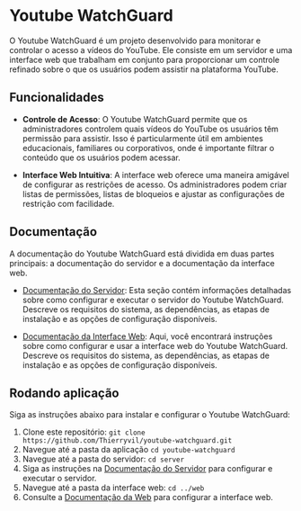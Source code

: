 # Youtube WatchGuard

O Youtube WatchGuard é um projeto desenvolvido para monitorar e controlar o acesso a vídeos do YouTube. Ele consiste em um servidor e uma interface web que trabalham em conjunto para proporcionar um controle refinado sobre o que os usuários podem assistir na plataforma YouTube.

## Funcionalidades

- **Controle de Acesso**: O Youtube WatchGuard permite que os administradores controlem quais vídeos do YouTube os usuários têm permissão para assistir. Isso é particularmente útil em ambientes educacionais, familiares ou corporativos, onde é importante filtrar o conteúdo que os usuários podem acessar.

- **Interface Web Intuitiva**: A interface web oferece uma maneira amigável de configurar as restrições de acesso. Os administradores podem criar listas de permissões, listas de bloqueios e ajustar as configurações de restrição com facilidade.

## Documentação

A documentação do Youtube WatchGuard está dividida em duas partes principais: a documentação do servidor e a documentação da interface web.

- [Documentação do Servidor](/server/): Esta seção contém informações detalhadas sobre como configurar e executar o servidor do Youtube WatchGuard. Descreve os requisitos do sistema, as dependências, as etapas de instalação e as opções de configuração disponíveis.

- [Documentação da Interface Web](/web/): Aqui, você encontrará instruções sobre como configurar e usar a interface web do Youtube WatchGuard. Descreve os requisitos do sistema, as dependências, as etapas de instalação e as opções de configuração disponíveis.


## Rodando aplicação

Siga as instruções abaixo para instalar e configurar o Youtube WatchGuard:

1. Clone este repositório: `git clone https://github.com/Thierryvil/youtube-watchguard.git`
2. Navegue até a pasta da aplicação `cd youtube-watchguard`
3. Navegue até a pasta do servidor: `cd server`
4. Siga as instruções na [Documentação do Servidor](/server/) para configurar e executar o servidor.
5. Navegue até a pasta da interface web: `cd ../web`
6. Consulte a [Documentação da Web](/web/) para configurar a interface web.